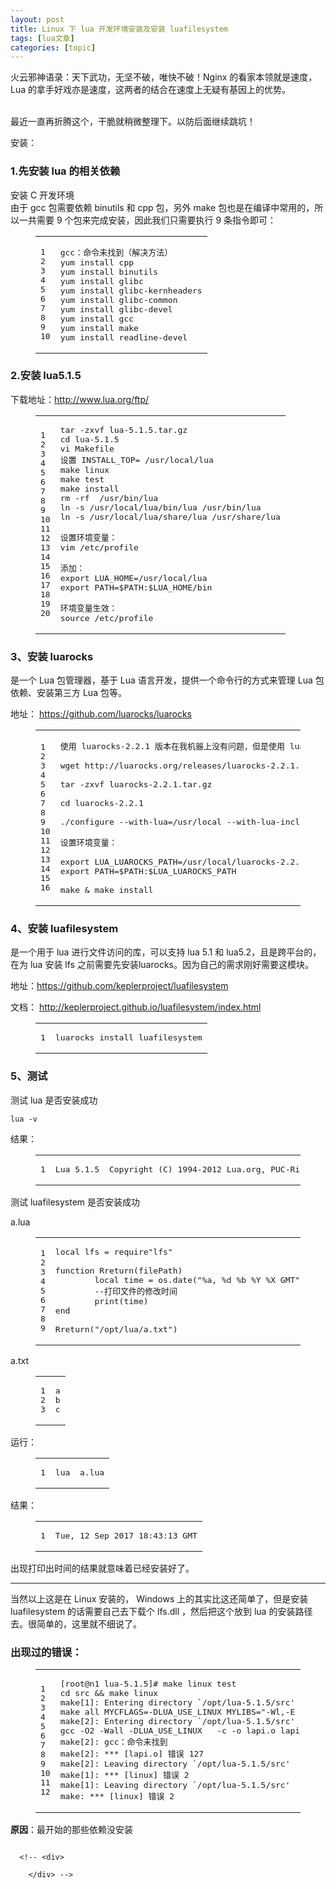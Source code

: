 ```yaml
---
layout: post
title: Linux 下 lua 开发环境安装及安装 luafilesystem 
tags: [lua文章]
categories: [topic]
---
```

<p>火云邪神语录：天下武功，无坚不破，唯快不破！Nginx 的看家本领就是速度，Lua 的拿手好戏亦是速度，这两者的结合在速度上无疑有基因上的优势。</p>
<p><img src="https://img.dazhuanlan.com/2019/11/27/5dde43d365d47.gif" alt=""/><br/><br/>最近一直再折腾这个，干脆就稍微整理下。以防后面继续跳坑！</p>
<p>安装：</p>
<h3 id="1-先安装-lua-的相关依赖"><a href="#1-先安装-lua-的相关依赖" class="headerlink" title="1.先安装 lua 的相关依赖"></a>1.先安装 lua 的相关依赖</h3><p>安装 C 开发环境<br/>由于 gcc 包需要依赖 binutils 和 cpp 包，另外 make 包也是在编译中常用的，所以一共需要 9 个包来完成安装，因此我们只需要执行 9 条指令即可：</p>
<figure class="highlight plain"><table><tbody><tr><td class="gutter"><pre><span class="line">1</span><br/><span class="line">2</span><br/><span class="line">3</span><br/><span class="line">4</span><br/><span class="line">5</span><br/><span class="line">6</span><br/><span class="line">7</span><br/><span class="line">8</span><br/><span class="line">9</span><br/><span class="line">10</span><br/></pre></td><td class="code"><pre><span class="line">gcc：命令未找到（解决方法）</span><br/><span class="line">yum install cpp</span><br/><span class="line">yum install binutils</span><br/><span class="line">yum install glibc</span><br/><span class="line">yum install glibc-kernheaders</span><br/><span class="line">yum install glibc-common</span><br/><span class="line">yum install glibc-devel</span><br/><span class="line">yum install gcc</span><br/><span class="line">yum install make</span><br/><span class="line">yum install readline-devel</span><br/></pre></td></tr></tbody></table></figure>
<h3 id="2-安装-lua5-1-5"><a href="#2-安装-lua5-1-5" class="headerlink" title="2.安装  lua5.1.5"></a>2.安装  lua5.1.5</h3><p>下载地址：<a href="http://www.lua.org/ftp/" target="_blank" rel="noopener noreferrer">http://www.lua.org/ftp/</a></p>
<figure class="highlight plain"><table><tbody><tr><td class="gutter"><pre><span class="line">1</span><br/><span class="line">2</span><br/><span class="line">3</span><br/><span class="line">4</span><br/><span class="line">5</span><br/><span class="line">6</span><br/><span class="line">7</span><br/><span class="line">8</span><br/><span class="line">9</span><br/><span class="line">10</span><br/><span class="line">11</span><br/><span class="line">12</span><br/><span class="line">13</span><br/><span class="line">14</span><br/><span class="line">15</span><br/><span class="line">16</span><br/><span class="line">17</span><br/><span class="line">18</span><br/><span class="line">19</span><br/><span class="line">20</span><br/></pre></td><td class="code"><pre><span class="line">tar -zxvf lua-5.1.5.tar.gz</span><br/><span class="line">cd lua-5.1.5</span><br/><span class="line">vi Makefile</span><br/><span class="line">设置 INSTALL_TOP= /usr/local/lua</span><br/><span class="line">make linux</span><br/><span class="line">make test</span><br/><span class="line">make install</span><br/><span class="line">rm -rf  /usr/bin/lua</span><br/><span class="line">ln -s /usr/local/lua/bin/lua /usr/bin/lua</span><br/><span class="line">ln -s /usr/local/lua/share/lua /usr/share/lua</span><br/><span class="line"></span><br/><span class="line">设置环境变量：</span><br/><span class="line">vim /etc/profile</span><br/><span class="line"></span><br/><span class="line">添加：</span><br/><span class="line">export LUA_HOME=/usr/local/lua</span><br/><span class="line">export PATH=$PATH:$LUA_HOME/bin</span><br/><span class="line"></span><br/><span class="line">环境变量生效：</span><br/><span class="line">source /etc/profile</span><br/></pre></td></tr></tbody></table></figure>
<h3 id="3、安装-luarocks"><a href="#3、安装-luarocks" class="headerlink" title="3、安装  luarocks"></a>3、安装  luarocks</h3><p>是一个 Lua 包管理器，基于 Lua 语言开发，提供一个命令行的方式来管理 Lua 包依赖、安装第三方 Lua 包等。</p>
<p>地址： <a href="https://github.com/luarocks/luarocks" target="_blank" rel="noopener noreferrer">https://github.com/luarocks/luarocks</a></p>
<figure class="highlight plain"><table><tbody><tr><td class="gutter"><pre><span class="line">1</span><br/><span class="line">2</span><br/><span class="line">3</span><br/><span class="line">4</span><br/><span class="line">5</span><br/><span class="line">6</span><br/><span class="line">7</span><br/><span class="line">8</span><br/><span class="line">9</span><br/><span class="line">10</span><br/><span class="line">11</span><br/><span class="line">12</span><br/><span class="line">13</span><br/><span class="line">14</span><br/><span class="line">15</span><br/><span class="line">16</span><br/></pre></td><td class="code"><pre><span class="line">使用 luarocks-2.2.1 版本在我机器上没有问题，但是使用 luarocks-2.4.2 出现问题</span><br/><span class="line"></span><br/><span class="line">wget http://luarocks.org/releases/luarocks-2.2.1.tar.gz</span><br/><span class="line"></span><br/><span class="line">tar -zxvf luarocks-2.2.1.tar.gz</span><br/><span class="line"></span><br/><span class="line">cd luarocks-2.2.1</span><br/><span class="line"></span><br/><span class="line">./configure --with-lua=/usr/local --with-lua-include=/usr/local/lua/include</span><br/><span class="line"></span><br/><span class="line">设置环境变量：</span><br/><span class="line"></span><br/><span class="line">export LUA_LUAROCKS_PATH=/usr/local/luarocks-2.2.1</span><br/><span class="line">export PATH=$PATH:$LUA_LUAROCKS_PATH</span><br/><span class="line"></span><br/><span class="line">make &amp; make install</span><br/></pre></td></tr></tbody></table></figure>
<h3 id="4、安装-luafilesystem"><a href="#4、安装-luafilesystem" class="headerlink" title="4、安装  luafilesystem"></a>4、安装  luafilesystem</h3><p>是一个用于 lua 进行文件访问的库，可以支持 lua 5.1 和 lua5.2，且是跨平台的，在为 lua 安装 lfs 之前需要先安装luarocks。因为自己的需求刚好需要这模块。</p>
<p>地址：<a href="https://github.com/keplerproject/luafilesystem" target="_blank" rel="noopener noreferrer">https://github.com/keplerproject/luafilesystem</a></p>
<p>文档： <a href="http://keplerproject.github.io/luafilesystem/index.html" target="_blank" rel="noopener noreferrer">http://keplerproject.github.io/luafilesystem/index.html</a></p>
<figure class="highlight plain"><table><tbody><tr><td class="gutter"><pre><span class="line">1</span><br/></pre></td><td class="code"><pre><span class="line">luarocks install luafilesystem</span><br/></pre></td></tr></tbody></table></figure>
<h3 id="5、测试"><a href="#5、测试" class="headerlink" title="5、测试"></a>5、测试</h3><p>测试 lua 是否安装成功</p>
<p><code>lua -v</code></p>
<p>结果：</p>
<figure class="highlight plain"><table><tbody><tr><td class="gutter"><pre><span class="line">1</span><br/></pre></td><td class="code"><pre><span class="line">Lua 5.1.5  Copyright (C) 1994-2012 Lua.org, PUC-Rio</span><br/></pre></td></tr></tbody></table></figure>
<p>测试 luafilesystem 是否安装成功</p>
<p>a.lua</p>
<figure class="highlight plain"><table><tbody><tr><td class="gutter"><pre><span class="line">1</span><br/><span class="line">2</span><br/><span class="line">3</span><br/><span class="line">4</span><br/><span class="line">5</span><br/><span class="line">6</span><br/><span class="line">7</span><br/><span class="line">8</span><br/><span class="line">9</span><br/></pre></td><td class="code"><pre><span class="line">local lfs = require&#34;lfs&#34;</span><br/><span class="line"></span><br/><span class="line">function Rreturn(filePath)</span><br/><span class="line">        local time = os.date(&#34;%a, %d %b %Y %X GMT&#34;, lfs.attributes(filePath).modification)</span><br/><span class="line">        --打印文件的修改时间</span><br/><span class="line">        print(time)</span><br/><span class="line">end</span><br/><span class="line"></span><br/><span class="line">Rreturn(&#34;/opt/lua/a.txt&#34;)</span><br/></pre></td></tr></tbody></table></figure>
<p>a.txt</p>
<figure class="highlight plain"><table><tbody><tr><td class="gutter"><pre><span class="line">1</span><br/><span class="line">2</span><br/><span class="line">3</span><br/></pre></td><td class="code"><pre><span class="line">a</span><br/><span class="line">b</span><br/><span class="line">c</span><br/></pre></td></tr></tbody></table></figure>
<p>运行：</p>
<figure class="highlight plain"><table><tbody><tr><td class="gutter"><pre><span class="line">1</span><br/></pre></td><td class="code"><pre><span class="line">lua  a.lua</span><br/></pre></td></tr></tbody></table></figure>
<p>结果：</p>
<figure class="highlight plain"><table><tbody><tr><td class="gutter"><pre><span class="line">1</span><br/></pre></td><td class="code"><pre><span class="line">Tue, 12 Sep 2017 18:43:13 GMT</span><br/></pre></td></tr></tbody></table></figure>
<p>出现打印出时间的结果就意味着已经安装好了。</p>
<hr/>
<p>当然以上这是在 Linux 安装的， Windows 上的其实比这还简单了，但是安装 luafilesystem 的话需要自己去下载个 lfs.dll ，然后把这个放到 lua 的安装路径去。很简单的，这里就不细说了。</p>
<h3 id="出现过的错误："><a href="#出现过的错误：" class="headerlink" title="出现过的错误："></a>出现过的错误：</h3><figure class="highlight plain"><table><tbody><tr><td class="gutter"><pre><span class="line">1</span><br/><span class="line">2</span><br/><span class="line">3</span><br/><span class="line">4</span><br/><span class="line">5</span><br/><span class="line">6</span><br/><span class="line">7</span><br/><span class="line">8</span><br/><span class="line">9</span><br/><span class="line">10</span><br/><span class="line">11</span><br/><span class="line">12</span><br/></pre></td><td class="code"><pre><span class="line">[root@n1 lua-5.1.5]# make linux test</span><br/><span class="line">cd src &amp;&amp; make linux</span><br/><span class="line">make[1]: Entering directory `/opt/lua-5.1.5/src&#39;</span><br/><span class="line">make all MYCFLAGS=-DLUA_USE_LINUX MYLIBS=&#34;-Wl,-E -ldl -lreadline -lhistory -lncurses&#34;</span><br/><span class="line">make[2]: Entering directory `/opt/lua-5.1.5/src&#39;</span><br/><span class="line">gcc -O2 -Wall -DLUA_USE_LINUX   -c -o lapi.o lapi.c</span><br/><span class="line">make[2]: gcc：命令未找到</span><br/><span class="line">make[2]: *** [lapi.o] 错误 127</span><br/><span class="line">make[2]: Leaving directory `/opt/lua-5.1.5/src&#39;</span><br/><span class="line">make[1]: *** [linux] 错误 2</span><br/><span class="line">make[1]: Leaving directory `/opt/lua-5.1.5/src&#39;</span><br/><span class="line">make: *** [linux] 错误 2</span><br/></pre></td></tr></tbody></table></figure>
<p><strong>原因</strong>：最开始的那些依赖没安装</p>
<p><img src="https://img.dazhuanlan.com/2019/11/27/5dde43d44bee1.jpg" alt=""/></p>

      

      <!-- <div>
  			
  		</div> -->